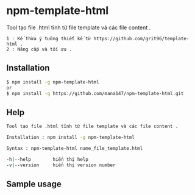 # npm-template-html

Tool tạo file .html tĩnh từ file template và các file content .

    1 : Kế thừa ý tưởng thiết kế từ https://github.com/grit96/template-html .
    2 : Nâng cấp và tối ưu .

## Installation
```sh
$ npm install -g npm-template-html
or
$ npm install -g https://github.com/mana147/npm-template-html.git
```
## Help
```sh
Tool tạo file .html tĩnh từ file template và các file content .

Installation : npm install -g npm-template-html 

Syntax : npm-template-html name_file_template.html

-h|--help        hiển thị help
-v|--version     hiển thị version number
```

## Sample usage





